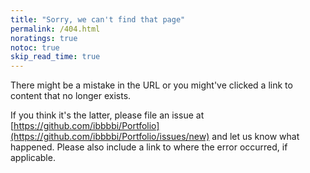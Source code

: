 ```yaml
---
title: "Sorry, we can't find that page"
permalink: /404.html
noratings: true
notoc: true
skip_read_time: true
---
```


There might be a mistake in the URL or you might've clicked a link to content
that no longer exists.

If you think it's the latter, please file an issue at [https://github.com/ibbbbi/Portfolio](https://github.com/ibbbbi/Portfolio/issues/new)
and let us know what happened. Please also include a link to where the error
occurred, if applicable.
